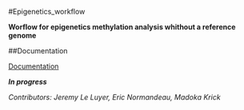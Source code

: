 #Epigenetics_workflow

**Worflow for epigenetics methylation analysis whithout a reference genome**

##Documentation

[Documentation](https://github.com/jleluyer/epigenetics_workflow)

**_In progress_**

*Contributors: Jeremy Le Luyer, Eric Normandeau, Madoka Krick*
